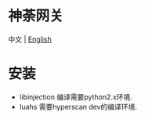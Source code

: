 
# 神荼网关
中文 | [English](./README_EN.md)

# 安装
- libinjection 编译需要python2.x环境.
- luahs 需要hyperscan dev的编译环境.